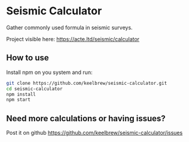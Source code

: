 # Seismic Calculator

Gather commonly used formula in seismic surveys.

Project visible here: https://acte.ltd/seismic/calculator

## How to use

Install npm on you system and run:

```sh
git clone https://github.com/keelbrew/seismic-calculator.git
cd seismic-calculator
npm install
npm start
```

## Need more calculations or having issues?

Post it on github https://github.com/keelbrew/seismic-calculator/issues
